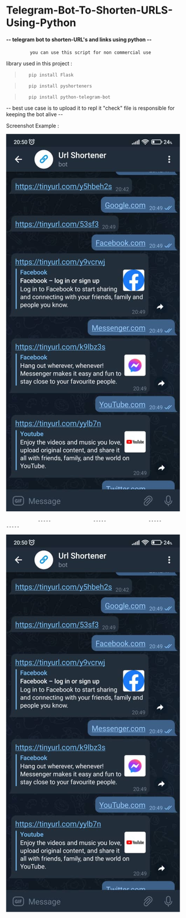 # Telegram-Bot-To-Shorten-URLS-Using-Python


<h4>-- telegram bot to shorten-URL's and links using python --</h4>

             you can use this script for non commercial use 

library used in this project :

>        pip install Flask
         
>        pip install pyshorteners

>        pip install python-telegram-bot

-- best use case is to upload it to repl it "check" file is responsible for keeping the bot alive --



Screenshot Example :

![Alt Text](https://github.com/ouassimdj/-telegram-bot-to-shorten-URL-s-using-python/blob/main/0001.jpeg)


                -----                -----                -----                -----                
                
                
![Alt Text](https://github.com/ouassimdj/-telegram-bot-to-shorten-URL-s-using-python/blob/main/0002.jpeg)

